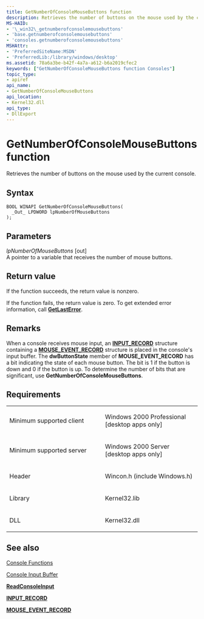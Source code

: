 ```yaml
---
title: GetNumberOfConsoleMouseButtons function
description: Retrieves the number of buttons on the mouse used by the current console.
MS-HAID:
- '\_win32\_getnumberofconsolemousebuttons'
- 'base.getnumberofconsolemousebuttons'
- 'consoles.getnumberofconsolemousebuttons'
MSHAttr:
- 'PreferredSiteName:MSDN'
- 'PreferredLib:/library/windows/desktop'
ms.assetid: 78a6a3be-b42f-4a7a-a612-b6a2019cfec2
keywords: ["GetNumberOfConsoleMouseButtons function Consoles"]
topic_type:
- apiref
api_name:
- GetNumberOfConsoleMouseButtons
api_location:
- Kernel32.dll
api_type:
- DllExport
---
```


# GetNumberOfConsoleMouseButtons function


Retrieves the number of buttons on the mouse used by the current console.

Syntax
------

```ManagedCPlusPlus
BOOL WINAPI GetNumberOfConsoleMouseButtons(
  _Out_ LPDWORD lpNumberOfMouseButtons
);
```

Parameters
----------

*lpNumberOfMouseButtons* \[out\]  
A pointer to a variable that receives the number of mouse buttons.

Return value
------------

If the function succeeds, the return value is nonzero.

If the function fails, the return value is zero. To get extended error information, call [**GetLastError**](https://msdn.microsoft.com/library/windows/desktop/ms679360).

Remarks
-------

When a console receives mouse input, an [**INPUT\_RECORD**](input-record-str.md) structure containing a [**MOUSE\_EVENT\_RECORD**](mouse-event-record-str.md) structure is placed in the console's input buffer. The **dwButtonState** member of **MOUSE\_EVENT\_RECORD** has a bit indicating the state of each mouse button. The bit is 1 if the button is down and 0 if the button is up. To determine the number of bits that are significant, use **GetNumberOfConsoleMouseButtons**.

Requirements
------------

<table>
<colgroup>
<col width="50%" />
<col width="50%" />
</colgroup>
<tbody>
<tr class="odd">
<td><p>Minimum supported client</p></td>
<td><p>Windows 2000 Professional [desktop apps only]</p></td>
</tr>
<tr class="even">
<td><p>Minimum supported server</p></td>
<td><p>Windows 2000 Server [desktop apps only]</p></td>
</tr>
<tr class="odd">
<td><p>Header</p></td>
<td>Wincon.h (include Windows.h)</td>
</tr>
<tr class="even">
<td><p>Library</p></td>
<td>Kernel32.lib</td>
</tr>
<tr class="odd">
<td><p>DLL</p></td>
<td>Kernel32.dll</td>
</tr>
<tr class="even">
</tr>
<tr class="odd">
</tr>
<tr class="even">
</tr>
</tbody>
</table>

## <span id="see_also"></span>See also


[Console Functions](console-functions.md)

[Console Input Buffer](console-input-buffer.md)

[**ReadConsoleInput**](readconsoleinput.md)

[**INPUT\_RECORD**](input-record-str.md)

[**MOUSE\_EVENT\_RECORD**](mouse-event-record-str.md)

 

 




